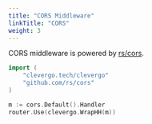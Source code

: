 ```yaml
---
title: "CORS Middleware"
linkTitle: "CORS"
weight: 3
---
```


CORS middleware is powered by [rs/cors](https://github.com/rs/cors).

```go
import (
    "clevergo.tech/clevergo"
    "github.com/rs/cors"
)
```

```go
m := cors.Default().Handler
router.Use(clevergo.WrapHH(m))
```
